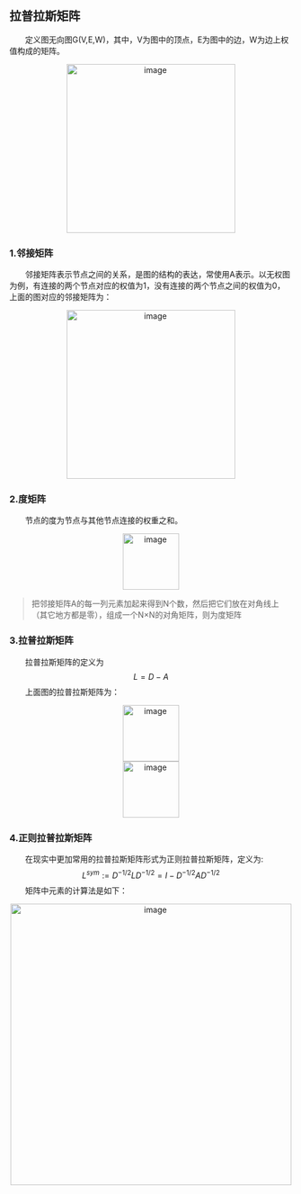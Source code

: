 ## 拉普拉斯矩阵
&emsp;&emsp;定义图无向图G(V,E,W)，其中，V为图中的顶点，E为图中的边，W为边上权值构成的矩阵。  

<div align=center><img src="https://raw.githubusercontent.com/AnchoretY/images/master/blog/image.pjqsj6htsb.png" alt="image" width=300 /></div>

### 1.邻接矩阵
&emsp;&emsp;邻接矩阵表示节点之间的关系，是图的结构的表达，常使用A表示。以无权图为例，有连接的两个节点对应的权值为1，没有连接的两个节点之间的权值为0，上面的图对应的邻接矩阵为：  
<div align=center><img src="https://raw.githubusercontent.com/AnchoretY/images/master/blog/image.we0bifox5ep.png" alt="image" width=300 /></div>


### 2.度矩阵
&emsp;&emsp;节点的度为节点与其他节点连接的权重之和。  
  <div align=center><img src="https://raw.githubusercontent.com/AnchoretY/images/master/blog/image.e0m6pwriuph.png" alt="image" width=100 /></div>  

> 把邻接矩阵A的每一列元素加起来得到N个数，然后把它们放在对角线上（其它地方都是零），组成一个N×N的对角矩阵，则为度矩阵



### 3.拉普拉斯矩阵
&emsp;&emsp;拉普拉斯矩阵的定义为
$$ L = D - A $$
&emsp;&emsp;上面图的拉普拉斯矩阵为：  
<div align=center><img src="https://raw.githubusercontent.com/AnchoretY/images/master/blog/image.9yf0itttcdg.png" alt="image" width=100 /></div> 

  <div align=center><img src="https://raw.githubusercontent.com/AnchoretY/images/master/blog/image.9yf0itttcdg.png" alt="image" width=100 /></div>  


### 4.正则拉普拉斯矩阵
&emsp;&emsp;在现实中更加常用的拉普拉斯矩阵形式为正则拉普拉斯矩阵，定义为:
$$L^{sym}:=D^{-1/2}LD^{-1/2}=I-D^{-1/2}AD^{-1/2}$$
&emsp;&emsp;矩阵中元素的计算法是如下：  
<div align=center><img src="https://raw.githubusercontent.com/AnchoretY/images/master/blog/image.bk3fww2ra6d.png" alt="image"  width=500 /></div>

